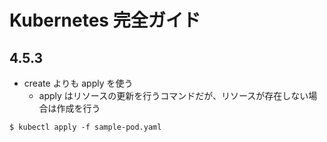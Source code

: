 # Kubernetes 完全ガイド

## 4.5.3
- create よりも apply を使う
    - apply はリソースの更新を行うコマンドだが、リソースが存在しない場合は作成を行う

```
$ kubectl apply -f sample-pod.yaml
```

